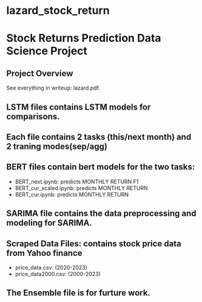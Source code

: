 # lazard_stock_return

# Stock Returns Prediction Data Science Project

## Project Overview
See everything in writeup: lazard.pdf. 

## LSTM files contains LSTM models for comparisons. 
## Each file contains 2 tasks (this/next month) and 2 traning modes(sep/agg)

## BERT files contain bert models for the two tasks: 
- BERT_next.ipynb: predicts  MONTHLY RETURN F1
- BERT_cur_scaled.ipynb: predicts  MONTHLY RETURN
- BERT_cur.ipynb: predicts  MONTHLY RETURN

## SARIMA file contains the data preprocessing and modeling for SARIMA. 

## Scraped Data Files: contains stock price data from Yahoo finance
- price_data.csv: (2020-2023)
- price_data2000.csv: (2000-2023)

## The Ensemble file is for furture work. 
